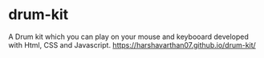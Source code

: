 # drum-kit
A Drum kit which you can play on your mouse and keybooard developed with Html, CSS and Javascript.
https://harshavarthan07.github.io/drum-kit/
